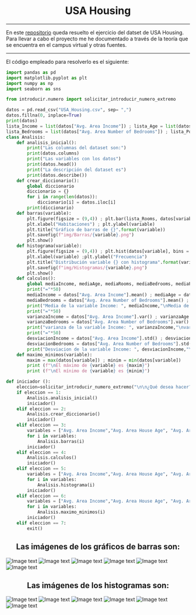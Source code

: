 <h1 align="center">USA Housing</h1>

---
En este [repositorio](https://github.com/Diegodesantos1/USA_housing) queda resuelto el ejercicio del datset de USA Housing. Para llevar a cabo el proyecto me he documentado a través de la teoría que se encuentra en el campus virtual y otras fuentes.
***

El código empleado para resolverlo es el siguiente: 

```python
import pandas as pd
import matplotlib.pyplot as plt
import numpy as np
import seaborn as sns

from introducir.numero import solicitar_introducir_numero_extremo

datos = pd.read_csv("USA_Housing.csv", sep= ",")
datos.fillna(0, inplace=True)
print(datos)
lista_Income = list(datos["Avg. Area Income"]) ; lista_Age = list(datos["Avg. Area House Age"]) ; lista_Rooms = list(datos["Avg. Area Number of Rooms"])
lista_Bedrooms = list(datos["Avg. Area Number of Bedrooms"]) ; lista_Population = list(datos["Area Population"]) ; lista_Price = list(datos["Price"]) ; lista_Address = list(datos["Address"])
class Analisis:
    def analisis_inicial():
        print("Las columnas del dataset son:")
        print(datos.columns)
        print("Las variables con los datos")
        print(datos.head())
        print("La descripción del dataset es")
        print(datos.describe())
    def crear_diccionario():
        global diccionario
        diccionario = {}
        for i in range(len(datos)):
            diccionario[i] = datos.iloc[i]
        print(diccionario)
    def barras(variable):
        plt.figure(figsize = (9,4)) ; plt.bar(lista_Rooms, datos[variable] , color= "green")
        plt.xlabel("Habitaciones") ; plt.ylabel(variable)
        plt.title("Gráfico de barras de {}".format(variable))
        plt.savefig(f"img/Barras/{variable}.png")
        plt.show()
    def histograma(variable):
        plt.figure(figsize = (9,4)) ; plt.hist(datos[variable], bins = 50, color= "green")
        plt.xlabel(variable) ;plt.ylabel("Frecuencia")
        plt.title("Distribución variable {} con histograma".format(variable))
        plt.savefig(f"img/Histogramas/{variable}.png")
        plt.show()
    def calculos():
        global mediaIncome, mediaAge, mediaRooms, mediaBedrooms, mediaPopulation, mediaPrice
        print("="*50)
        mediaIncome = datos["Avg. Area Income"].mean() ; mediaAge = datos["Avg. Area House Age"].mean() ; mediaRooms = datos["Avg. Area Number of Rooms"].mean()
        mediaBedrooms = datos["Avg. Area Number of Bedrooms"].mean() ; mediaPopulation = datos["Area Population"].mean() ; mediaPrice = datos["Price"].mean()
        print("Media de la variable Income: ", mediaIncome,"\nMedia de la variable Age: ", mediaAge,"\nMedia de la variable Rooms : ", mediaRooms,"\nMedia de la variable Bedrooms: ", mediaBedrooms,"\nMedia de la variable Population: ", mediaPopulation,"\nMedia de la variable Precio: ", mediaPrice)
        print("="*50)
        varianzaIncome = datos["Avg. Area Income"].var() ; varianzaAge = datos["Avg. Area House Age"].var() ; varianzaRooms = datos["Avg. Area Number of Rooms"].var()
        varianzaBedrooms = datos["Avg. Area Number of Bedrooms"].var() ; varianzaPopulation = datos["Area Population"].var() ; varianzaPrice = datos["Price"].var()
        print("varianza de la variable Income: ", varianzaIncome,"\nvarianza de la variable Age: ", varianzaAge,"\nvarianza de la variable Rooms : ", varianzaRooms,"\nvarianza de la variable Bedrooms: ", varianzaBedrooms,"\nvarianza de la variable Population: ", varianzaPopulation,"\nvarianza de la variable Precio: ", varianzaPrice)
        print("="*50)
        desviacionIncome = datos["Avg. Area Income"].std() ; desviacionAge = datos["Avg. Area House Age"].std() ; desviacionRooms = datos["Avg. Area Number of Rooms"].std()
        desviacionBedrooms = datos["Avg. Area Number of Bedrooms"].std() ; desviacionPopulation = datos["Area Population"].std() ; desviacionPrice = datos["Price"].std()
        print("Desviacion de la variable Income: ", desviacionIncome,"\nDesviacion de la variable Age: ", desviacionAge,"\nDesviacion de la variable Rooms : ", desviacionRooms,"\nDesviacion de la variable Bedrooms: ", desviacionBedrooms,"\nDesviacion de la variable Population: ", desviacionPopulation,"\nDesviacion de la variable Precio: ", desviacionPrice)
    def maximo_minimos(variable):
        maxim = max(datos[variable]) ; minim = min(datos[variable])
        print (f"\nEl máximo de {variable} es {maxim}")
        print (f"\nEl mínimo de {variable} es {minim}")

def iniciador ():
    eleccion=solicitar_introducir_numero_extremo("\n\n¿Qué desea hacer?\n1: Análisis inicial\n2: Diccionario con los datos\n3: Graficas de Barras\n4: Calculo de Media, Varianza y Desviación Típica\n5: Histogramas\n6: Máximos y mínimos\n7: Finalizar\n", 1, 6)
    if eleccion == 1:
        Analisis.analisis_inicial()
        iniciador()
    elif eleccion == 2:
        Analisis.crear_diccionario()
        iniciador()
    elif eleccion == 3:
        variables = ["Avg. Area Income","Avg. Area House Age", "Avg. Area Number of Rooms", "Avg. Area Number of Bedrooms","Price", "Area Population"]
        for i in variables:
            Analisis.barras(i)
        iniciador()
    elif eleccion == 4:
        Analisis.calculos()
        iniciador()
    elif eleccion == 5:
        variables = ["Avg. Area Income","Avg. Area House Age", "Avg. Area Number of Rooms", "Avg. Area Number of Bedrooms","Price", "Area Population"]
        for i in variables:
            Analisis.histograma(i)
        iniciador()
    elif eleccion == 6:
        variables = ["Avg. Area Income","Avg. Area House Age", "Avg. Area Number of Rooms", "Avg. Area Number of Bedrooms","Price", "Area Population"]
        for i in variables:
            Analisis.maximo_minimos(i)
        iniciador()
    elif eleccion == 7:
        exit()
```

<h2 align="center">Las imágenes de los gráficos de barras son:</h1>

![Image text](https://github.com/Diegodesantos1/USA_housing/blob/main/img/Barras/Area%20Population.png)
![Image text](https://github.com/Diegodesantos1/USA_housing/blob/main/img/Barras/Avg.%20Area%20House%20Age.png)
![Image text](https://github.com/Diegodesantos1/USA_housing/blob/main/img/Barras/Avg.%20Area%20Income.png)
![Image text](https://github.com/Diegodesantos1/USA_housing/blob/main/img/Barras/Avg.%20Area%20Number%20of%20Bedrooms.png)
![Image text](https://github.com/Diegodesantos1/USA_housing/blob/main/img/Barras/Avg.%20Area%20Number%20of%20Rooms.png)
![Image text](https://github.com/Diegodesantos1/USA_housing/blob/main/img/Barras/Price.png)

<h2 align="center">Las imágenes de los histogramas son:</h1>

![Image text](https://github.com/Diegodesantos1/USA_housing/blob/main/img/Histogramas/Area%20Population.png)
![Image text](https://github.com/Diegodesantos1/USA_housing/blob/main/img/Histogramas/Avg.%20Area%20House%20Age.png)
![Image text](https://github.com/Diegodesantos1/USA_housing/blob/main/img/Histogramas/Avg.%20Area%20Income.png)
![Image text](https://github.com/Diegodesantos1/USA_housing/blob/main/img/Histogramas/Avg.%20Area%20Number%20of%20Bedrooms.png)
![Image text](https://github.com/Diegodesantos1/USA_housing/blob/main/img/Histogramas/Avg.%20Area%20Number%20of%20Rooms.png)
![Image text](https://github.com/Diegodesantos1/USA_housing/blob/main/img/Histogramas/Price.png)
